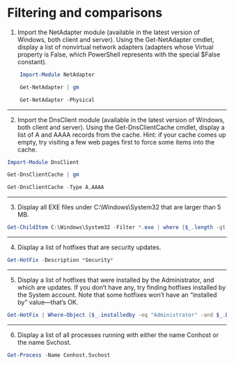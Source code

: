 # Filtering and comparisons

1) Import the NetAdapter module (available in the latest version of Windows, both client and server). Using the Get-NetAdapter cmdlet, display a list of nonvirtual network adapters (adapters whose Virtual property is False, which PowerShell represents with the special $False constant).
```powershell
    Import-Module NetAdapter
```
```powershell
    Get-NetAdapter | gm
```
```powershell
    Get-NetAdapter -Physical
```
---

2) Import the DnsClient module (available in the latest version of Windows, both client and server). Using the Get-DnsClientCache cmdlet, display a list of A and AAAA records from the cache. Hint: if your cache comes up empty, try visiting a few web pages first to force some items into the cache.
```powershell
Import-Module DnsClient
```
```powershell
Get-DnsClientCache | gm
```
```powershell
Get-DnsClientCache -Type A,AAAA
```

---

3) Display all EXE files under C:\Windows\System32 that are larger than 5 MB.
```powershell
Get-ChildItem C:\Windows\System32 -Filter *.exe | where {$_.length -gt 5MB}
```

---

4) Display a list of hotfixes that are security updates.
```powershell
Get-HotFix -Description *Security*
```

---

5) Display a list of hotfixes that were installed by the Administrator, and which are updates. If you don’t have any, try finding hotfixes installed by the System account. Note that some hotfixes won’t have an “installed by” value—that’s OK.
```powershell
Get-HotFix | Where-Object {$_.installedby -eq "Administrator" -and $_.Description -eq "Update"}
```
---

6. Display a list of all processes running with either the name Conhost or the name Svchost.
```powershell
Get-Process -Name Conhost,Svchost
```